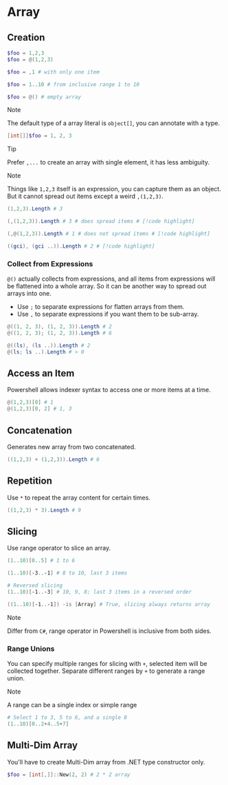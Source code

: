 # Array

## Creation

```ps1
$foo = 1,2,3
$foo = @(1,2,3)

$foo = ,1 # with only one item

$foo = 1..10 # from inclusive range 1 to 10

$foo = @() # empty array
```

> [!NOTE]
> The default type of a array literal is `object[]`, you can annotate with a type.
> ```ps1
> [int[]]$foo = 1, 2, 3
> ```

> [!TIP]
> Prefer `,...` to create an array with single element, it has less ambiguity.

> [!NOTE]
> Things like `1,2,3` itself is an expression, you can capture them as an object.
> But it cannot spread out items except a weird `,(1,2,3)`.
>```ps1
>(1,2,3).Length # 3
>
>(,(1,2,3)).Length # 3 # does spread items # [!code highlight] 
>
>(,@(1,2,3)).Length # 1 # does not spread items # [!code highlight] 
>
>((gci), (gci ..)).Length # 2 # [!code highlight] 
> ```

### Collect from Expressions

`@()` actually collects from expressions, and all items from expressions will be flattened into a whole array.
So it can be another way to spread out arrays into one.

- Use `;` to separate expressions for flatten arrays from them.
- Use `,` to separate expressions if you want them to be sub-array.

```ps1
@((1, 2, 3), (1, 2, 3)).Length # 2
@((1, 2, 3); (1, 2, 3)).Length # 6

@((ls), (ls ..)).Length # 2
@(ls; ls ..).Length # > 0
```

## Access an Item

Powershell allows indexer syntax to access one or more items at a time.

```ps1
@(1,2,3)[0] # 1
@(1,2,3)[0, 2] # 1, 3
```

## Concatenation

Generates new array from two concatenated.

```ps1
((1,2,3) + (1,2,3)).Length # 6
```

## Repetition

Use `*` to repeat the array content for certain times.

```ps1
((1,2,3) * 3).Length # 9
```

## Slicing

Use range operator to slice an array.

```ps1
(1..10)[0..5] # 1 to 6

(1..10)[-3..-1] # 8 to 10, last 3 items

# Reversed slicing
(1..10)[-1..-3] # 10, 9, 8; last 3 items in a reversed order

((1..10)[-1..-1]) -is [Array] # True, slicing always returns array
```

> [!NOTE]
> Differ from `C#`, range operator in Powershell is inclusive from both sides.

### Range Unions

You can specify multiple ranges for slicing with `+`, selected item will be collected together.
Separate different ranges by `+` to generate a range union.

> [!NOTE]
> A range can be a single index or simple range

```ps1
# Select 1 to 3, 5 to 6, and a single 8
(1..10)[0..2+4..5+7]
```

## Multi-Dim Array

You'll have to create Multi-Dim array from .NET type constructor only.

```ps1
$foo = [int[,]]::New(2, 2) # 2 * 2 array
```
